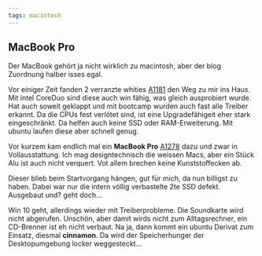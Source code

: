```yaml
---
tags: macintosh
---
```

## MacBook Pro
Der MacBook gehört ja nicht wirklich zu macintosh, aber der blog Zuordnung halber isses egal.

Vor einiger Zeit fanden 2 verranzte whities [A1181](https://everymac.com/systems/apple/macbook/specs/macbook_2.0_white.html) den Weg zu mir ins Haus. Mit intel CoreDuo sind diese auch win fähig, was gleich ausprobiert wurde. Hat auch soweit geklappt und mit bootcamp wurden auch fast alle Treiber erkannt. Da die CPUs fest verlötet sind, ist eine Upgradefähigeit eher stark eingeschränkt. Da helfen auch keine SSD oder RAM-Erweiterung.
Mit ubuntu laufen diese aber schnell genug.

Vor kurzem kam endlich mal ein **MacBook Pro** [A1278](https://everymac.com/systems/apple/macbook/specs/macbook-core-2-duo-2.4-aluminum-13-late-2008-unibody-specs.html) dazu und zwar in Vollausstattung. Ich mag designtechnisch die weissen Macs, aber ein Stück Alu ist auch nicht verquert. Vot allem brechen keine Kunststoffecken ab.

Dieser blieb beim Startvorgang hängen, gut für mich, da nun billigst zu haben. Dabei war nur die intern völlig verbastelte 2te SSD defekt. Ausgebaut und? geht doch...

Win 10 geht, allerdings wieder mit Treiberprobleme. Die Soundkarte wird nicht abgerufen. Unschön, aber damit wirds nicht zum Alltagsrechner, ein CD-Brenner ist eh nicht verbaut. Na ja, dann kommt ein ubuntu Derivat zum Einsatz, diesmal **cinnamon**. Da wird der Speicherhunger der Desktopumgebung locker weggesteckt...
